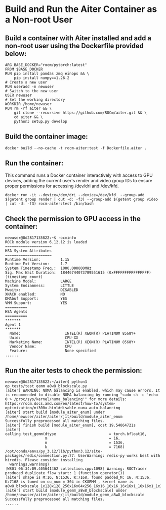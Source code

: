 # Build and Run the Aiter Container as a Non-root User


## Build a container with Aiter installed and add a non-root user using the Dockerfile provided below:

```
ARG BASE_DOCKER="rocm/pytorch:latest"
FROM $BASE_DOCKER
RUN pip install pandas zmq einops && \
    pip install numpy==1.26.2
# Create a new user
RUN useradd -m newuser
# Switch to the new user
USER newuser
# Set the working directory
WORKDIR /home/newuser
RUN rm -rf aiter && \
    git clone --recursive https://github.com/ROCm/aiter.git && \
    cd aiter && \
    python3 setup.py develop
```

## Build the container image:

```
docker build --no-cache -t rocm-aiter:test -f Dockerfile.aiter .
```


## Run the container:

This command runs a Docker container interactively with access to GPU devices, adding the current user's render and video group IDs to ensure proper permissions for accessing /dev/dri and /dev/kfd.


```
docker run -it --device=/dev/dri --device=/dev/kfd  --group-add $(getent group render | cut -d: -f3) --group-add $(getent group video | cut -d: -f3) rocm-aiter:test /bin/bash
```


## Check the permission to GPU access in the container:


```
newuser@0d2817135822:~$ rocminfo
ROCk module version 6.12.12 is loaded
=====================
HSA System Attributes
=====================
Runtime Version:         1.15
Runtime Ext Version:     1.7
System Timestamp Freq.:  1000.000000MHz
Sig. Max Wait Duration:  18446744073709551615 (0xFFFFFFFFFFFFFFFF) (timestamp count)
Machine Model:           LARGE
System Endianness:       LITTLE
Mwaitx:                  DISABLED
XNACK enabled:           NO
DMAbuf Support:          YES
VMM Support:             YES
==========
HSA Agents
==========
*******
Agent 1
*******
  Name:                    INTEL(R) XEON(R) PLATINUM 8568Y+
  Uuid:                    CPU-XX
  Marketing Name:          INTEL(R) XEON(R) PLATINUM 8568Y+
  Vendor Name:             CPU
  Feature:                 None specified
......
```

## Run the aiter tests to check the permission:

```
newuser@0d2817135822:~/aiter$ python3 op_tests/test_gemm_a8w8_blockscale.py
[aiter] WARNING: NUMA balancing is enabled, which may cause errors. It is recommended to disable NUMA balancing by running "sudo sh -c 'echo 0 > /proc/sys/kernel/numa_balancing'" for more details: https://rocm.docs.amd.com/en/latest/how-to/system-optimization/mi300x.html#disable-numa-auto-balancing
[aiter] start build [module_aiter_enum] under /home/newuser/aiter/aiter/jit/build/module_aiter_enum
Successfully preprocessed all matching files.
[aiter] finish build [module_aiter_enum], cost 19.54064721s
[aiter]
calling test_gemm(dtype                        = torch.bfloat16,
                  m                            = 16,
                  n                            = 1536,
                  k                            = 7168)
/opt/conda/envs/py_3.12/lib/python3.12/site-packages/redis/connection.py:77: UserWarning: redis-py works best with hiredis. Please consider installing
  warnings.warn(msg)
[W801 06:34:09.405641462 collection.cpp:1098] Warning: ROCTracer produced duplicate flow start: 1 (function operator())
[aiter] shape is M:16, N:1536, K:7168, found padded_M: 16, N:1536, K:7168 is tuned on cu_num = 304 in CKGEMM , kernel name is a8w8_blockscale_1x128x128_256x16x64x256_16x16_16x16_16x16x1_16x16x1_1x16x1x16_4_1x1_intrawave_v1!
[aiter] start build [module_gemm_a8w8_blockscale] under /home/newuser/aiter/aiter/jit/build/module_gemm_a8w8_blockscale
Successfully preprocessed all matching files.
......
```
